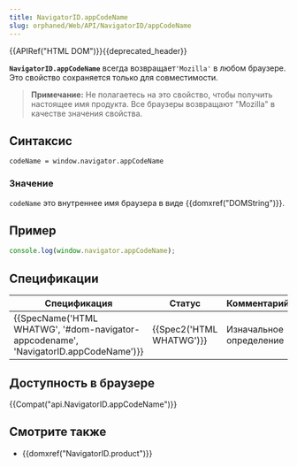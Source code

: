 ```yaml
---
title: NavigatorID.appCodeName
slug: orphaned/Web/API/NavigatorID/appCodeName
---
```


{{APIRef("HTML DOM")}}{{deprecated_header}}

**`NavigatorID.appCodeName`** всегда возвращает`'Mozilla'` в любом браузере. Это свойство сохраняется только для совместимости.

> **Примечание:** Не полагаетесь на это свойство, чтобы получить настоящее имя продукта. Все браузеры возвращают "Mozilla" в качестве значения свойства.

## Синтаксис

```
codeName = window.navigator.appCodeName
```

### Значение

`codeName` это внутреннее имя браузера в виде {{domxref("DOMString")}}.

## Пример

```js
console.log(window.navigator.appCodeName);
```

## Спецификации

| Спецификация                                                                                                     | Статус                           | Комментарий             |
| ---------------------------------------------------------------------------------------------------------------- | -------------------------------- | ----------------------- |
| {{SpecName('HTML WHATWG', '#dom-navigator-appcodename', 'NavigatorID.appCodeName')}} | {{Spec2('HTML WHATWG')}} | Изначальное определение |

## Доступность в браузере

{{Compat("api.NavigatorID.appCodeName")}}

## Смотрите также

- {{domxref("NavigatorID.product")}}
